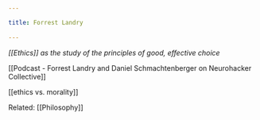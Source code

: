```yaml
---
title: Forrest Landry 
---
```

*[[Ethics]] as the study of the principles of good, effective choice*

[[Podcast - Forrest Landry and Daniel Schmachtenberger on Neurohacker Collective]]

[[ethics vs. morality]]

Related: [[Philosophy]]
